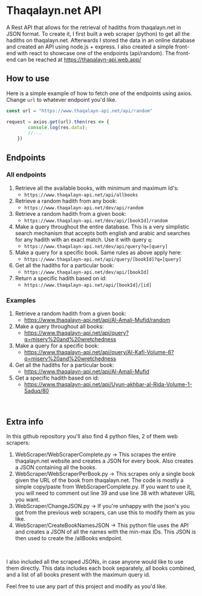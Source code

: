 # Thaqalayn.net API 
A Rest API that allows for the retrieval of hadiths from thaqalayn.net in JSON format. To create it, I first built a web scraper (python) to get all the hadiths on thaqalayn.net. Afterwards I stored the data in an online database and created an API using node.js + express. I also created a simple front-end with react to showcase one of the endpoints (api/random). The front-end can be reached at https://thaqalayn-api.web.app/ <br>

## How to use
Here is a simple example of how to fetch one of the endpoints using axios. Change ``url`` to whatever endpoint you'd like.<br>
```javascript
const url = "https://www.thaqalayn-api.net/api/random"

request = axios.get(url).then(res => {
        console.log(res.data);
        //...
    })
```

## Endpoints
### All endpoints
1. Retrieve all the available books, with minimum and maximum Id's:
    - `` https://www.thaqalayn-api.net/api/allbooks `` 
2. Retrieve a random hadith from any book:
    - `` https://www.thaqalayn-api.net/dev/api/random `` 
3. Retrieve a random hadith from a given book: 
    - `` https://www.thaqalayn-api.net/dev/api/[bookId]/random `` 
4. Make a query throughout the entire database. This is a very simplistic search mechanism that accepts both english and arabic and searches for any hadith with an exact match. Use it with query `q`:
    - `` https://www.thaqalayn-api.net/dev/api/query?q=[query] `` 
5. Make a query for a specific book. Same rules as above apply here:
    - `` https://www.thaqalayn-api.net/api/query/[bookId]?q=[query] `` 
6. Get all the hadiths for a particular book:
    - `` https://www.thaqalayn-api.net/dev/api/[bookId] `` 
7. Return a specific hadith based on id:
    - `` https://www.thaqalayn-api.net/api/[bookId]/[id] `` 

### Examples
1. Retrieve a random hadith from a given book: 
    - https://www.thaqalayn-api.net/api/Al-Amali-Mufid/random
2. Make a query throughout all books:
    - https://www.thaqalayn-api.net/api/query?q=misery%20and%20wretchedness
3. Make a query for a specific book:
    - https://www.thaqalayn-api.net/api/query/Al-Kafi-Volume-6?q=misery%20and%20wretchedness
4. Get all the hadiths for a particular book:
    - https://www.thaqalayn-api.net/api/Al-Amali-Mufid
5. Get a specific hadith based on id:
    - https://www.thaqalayn-api.net/api/Uyun-akhbar-al-Rida-Volume-1-Saduq/80

<br>


## Extra info
In this github repository you'll also find 4 python files, 2 of them web scrapers:
1. WebScraper/WebScraperComplete.py -> This scrapes the entire thaqalayn.net website and creates a JSON for every book. Also creates a JSON containing all the books.
2. WebScraper/WebScraperPerBook.py -> This scrapes only a single book given the URL of the book from thaqalayn.net. The code is mostly a simple copy/paste from WebScraperComplete.py. If you want to use it, you will need to comment out line 39 and use line 38 with whatever URL you want.
3. WebScraper/ChangeJSON.py -> If you're unhappy with the json's you got from the previous web scrapers, can use this to modify them as you like.
4. WebScraper/CreateBookNamesJSON -> This python file uses the API and creates a JSON of all the names with the min-max IDs. This JSON is then used to create the /allBooks endpoint.
<br>

I also included all the scraped JSONs, in case anyone would like to use them directly. This data includes each book separately, all books combined, and a list of all books present with the maximum query id.

Feel free to use any part of this project and modify as you'd like.


